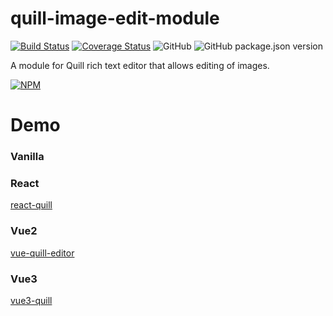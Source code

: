 # quill-image-edit-module

[![Build Status](https://travis-ci.com/zy308718320/quill-image-edit-module.svg?branch=master)](https://travis-ci.com/zy308718320/quill-image-edit-module)
[![Coverage Status](https://coveralls.io/repos/github/zy308718320/quill-image-edit-module/badge.svg?branch=master)](https://coveralls.io/github/zy308718320/quill-image-edit-module?branch=master)
![GitHub](https://img.shields.io/github/license/zy308718320/quill-image-edit-module)
![GitHub package.json version](https://img.shields.io/github/package-json/v/zy308718320/quill-image-edit-module)

A module for Quill rich text editor that allows editing of images.

[![NPM](https://nodei.co/npm/quill-image-edit-module.png?downloads=true&downloadRank=true&stars=true)](https://nodei.co/npm/quill-image-edit-module/)

# Demo

### Vanilla



### React

[react-quill](https://codesandbox.io/s/gracious-leaf-r64f8)

### Vue2

[vue-quill-editor](https://codesandbox.io/s/vibrant-davinci-47qpe)

### Vue3

[vue3-quill](https://codesandbox.io/s/determined-wozniak-b4ytr)
